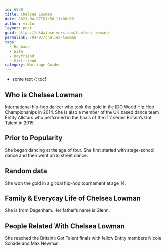 ```yaml
---
id: 6530
title: Chelsea Lowman
date: 2021-04-07T01:50:11+00:00
author: victor
layout: post
guid: https://ukdataservers.com/chelsea-lowman/
permalink: /04/07/chelsea-lowman
tags:
  - Husband
  - Wife
  - Boyfriend
  - Girlfriend
category: Marriage Guides
---
```


* some text
{: toc}


## Who is Chelsea Lowman



International hip-hop dancer who took the gold in the IDO World Hip Hop Championships in 2014. She is also a member of the UK based dance team Entity Allstars who performed in the finals of the ITV series Britain&#8217;s Got Talent in 2015.

                
                
                
## Prior to Popularity



She began dancing at the age of four. She first started with stage-school dance and then went on to street dance.

                
                
                
## Random data



She won the gold in a global hip-hop tournament at age 14.

                
                
                
## Family & Everyday Life of Chelsea Lowman



She is from Dagenham. Her father&#8217;s name is Glenn.

                
                
                
## People Related With Chelsea Lowman



She reached the Britain&#8217;s Got Talent finals with fellow Entity members Nicole Schade and Max Newman.

                
              
            
          
          
          